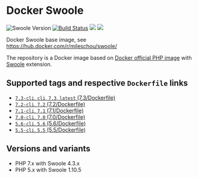# Docker Swoole

![Swoole Version](https://img.shields.io/badge/Swoole-1.9.23-blue.svg)
[![Build Status](https://travis-ci.org/MilesChou/docker-swoole.svg?branch=master)](https://travis-ci.org/MilesChou/docker-swoole)
[![](https://img.shields.io/docker/stars/mileschou/swoole.svg)](https://hub.docker.com/r/mileschou/swoole/)
[![](https://img.shields.io/docker/pulls/mileschou/swoole.svg)](https://hub.docker.com/r/mileschou/swoole/)

Docker Swoole base image, see https://hub.docker.com/r/mileschou/swoole/

The repository is a Docker image based on [Docker official PHP image](https://hub.docker.com/_/php/) with [Swoole](https://swoole.com/) extension.

## Supported tags and respective `Dockerfile` links

* [`7.3-cli`, `cli`, `7.3`, `latest` (7.3/Dockerfile)](https://github.com/MilesChou/docker-swoole/blob/master/7.3/Dockerfile)
* [`7.2-cli`, `7.2` (7.2/Dockerfile)](https://github.com/MilesChou/docker-swoole/blob/master/7.2/Dockerfile)
* [`7.1-cli`, `7.1` (7.1/Dockerfile)](https://github.com/MilesChou/docker-swoole/blob/master/7.1/Dockerfile)
* [`7.0-cli`, `7.0` (7.0/Dockerfile)](https://github.com/MilesChou/docker-swoole/blob/master/7.0/Dockerfile)
* [`5.6-cli`, `5.6` (5.6/Dockerfile)](https://github.com/MilesChou/docker-swoole/blob/master/5.6/Dockerfile)
* [`5.5-cli`, `5.5` (5.5/Dockerfile)](https://github.com/MilesChou/docker-swoole/blob/master/5.5/Dockerfile)

## Versions and variants

* PHP 7.x with Swoole 4.3.x
* PHP 5.x with Swoole 1.10.5
